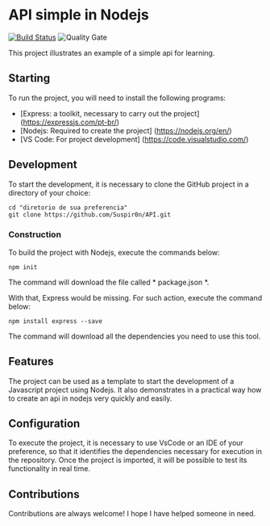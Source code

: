 #  API simple in Nodejs
[![Build Status](https://travis-ci.org/condessalovelace/mavenquickstart.svg?branch=master)](https://travis-ci.org/condessalovelace/mavenquickstart) ![Quality Gate](https://sonarcloud.io/api/project_badges/measure?project=br.com%3Amavenquickstart&metric=alert_status)

This project illustrates an example of a simple api for learning.

## Starting

To run the project, you will need to install the following programs:

- [Express: a toolkit, necessary to carry out the project] (https://expressjs.com/pt-br/)
- [Nodejs: Required to create the project] (https://nodejs.org/en/)
- [VS Code: For project development] (https://code.visualstudio.com/)

## Development

To start the development, it is necessary to clone the GitHub project in a directory of your choice:

```
cd "diretorio de sua preferencia"
git clone https://github.com/Suspir0n/API.git
```

### Construction

To build the project with Nodejs, execute the commands below:

```
npm init
```

The command will download the file called * package.json *.

With that, Express would be missing. For such action, execute the command below:

```
npm install express --save
```

The command will download all the dependencies you need to use this tool.

## Features

The project can be used as a template to start the development of a Javascript project using Nodejs. It also demonstrates in a practical way how to create an api in nodejs very quickly and easily.

## Configuration

To execute the project, it is necessary to use VsCode or an IDE of your preference, so that it identifies the dependencies necessary for execution in the repository. Once the project is imported, it will be possible to test its functionality in real time.

## Contributions

Contributions are always welcome! I hope I have helped someone in need.
